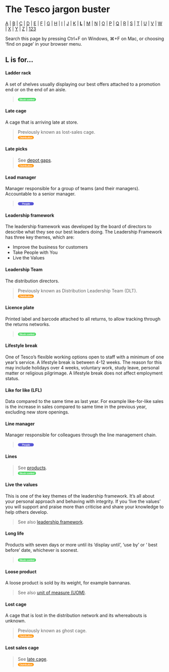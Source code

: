 # The Tesco jargon buster

[A](a.md) | [B](b.md) | [C](c.md) | [D](d.md) | [E](e.md) | [F](f.md) | [G](g.md) | [H](h.md) | [I](i.md) | [J](j.md) | [K](k.md) | [**L**](l.md) | [M](m.md) | [N](n.md) | [O](o.md) | [P](p.md) | [Q](q.md) | [R](r.md) | [S](s.md) | [T](t.md) | [U](u.md) | [V](v.md) | [W](w.md) | [X](x.md) | [Y](y.md) | [Z](z.md) | [123](123.md)

Search this page by pressing Ctrl+F on Windows, ⌘+F on Mac, or choosing ‘find on page’ in your browser menu.

## L is for…

#### Ladder rack
A set of shelves usually displaying our best offers attached to a promotion end or on the end of an aisle.  
> ![Stock control](assets/images/tag-stockcontrol.png)

#### Late cage
A cage that is arriving late at store.  
> Previously known as lost-sales cage.  
> ![Distribution](assets/images/tag-distribution.png)

#### Late picks
> See [depot gaps](d.md#depot-gaps).  
> ![Distribution](assets/images/tag-distribution.png)

#### Lead manager
Manager responsible for a group of teams (and their managers). Accountable to a senior manager.  
> ![People](assets/images/tag-people.png)

#### Leadership framework
The leadership framework was developed by the board of directors to describe what they see our best leaders doing. The Leadership Framework has three key themes, which are:
- Improve the business for customers
- Take People with You
- Live the Values

#### Leadership Team
The distribution directors.
> Previously known as Distribution Leadership Team (DLT).  
> ![Distribution](assets/images/tag-distribution.png)  

#### Licence plate
Printed label and barcode attached to all returns, to allow tracking through the returns networks.
> ![Stock control](assets/images/tag-stockcontrol.png)

#### Lifestyle break
One of Tesco’s flexible working options open to staff with a minimum of one year’s service. A lifestyle break is between 4-12 weeks. The reason for this may include holidays over 4 weeks, voluntary work, study leave, personal matter or religious pilgrimage. A lifestyle break does not affect employment status.

#### Like for like (LFL)
Data compared to the same time as last year. For example like-for-like sales is the increase in sales compared to same time in the previous year, excluding new store openings.

#### Line manager
Manager responsible for colleagues through the line management chain.  
> ![People](assets/images/tag-people.png)

#### Lines
> See [products](p.md#products).  
> ![Stock control](assets/images/tag-stockcontrol.png)

#### Live the values
This is one of the key themes of the leadership framework. It’s all about your personal approach and behaving with integrity. If you ‘live the values’ you will support and praise more than criticise and share your knowledge to help others develop.
> See also [leadership framework](#leadership-framework).

#### Long life
Products with seven days or more until its ‘display until’, ‘use by’ or ‘ best before’ date, whichever is soonest.  
> ![Stock control](assets/images/tag-stockcontrol.png)

#### Loose product
A loose product is sold by its weight, for example bannanas.
> See also [unit of measure (UOM)](u.md#unit-of-measure-uom).

#### Lost cage
A cage that is lost in the distribution network and its whereabouts is unknown.  
> Previously known as ghost cage.  
> ![Distribution](assets/images/tag-distribution.png)  

#### Lost sales cage
> See [late cage](#late-cage).  
> ![Distribution](assets/images/tag-distribution.png)
